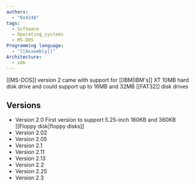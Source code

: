 ```yaml
---
authors: 
  - "0x4248"
tags:
  - Software
  - Operating_systems
  - MS-DOS
Programming language:
  - "[[Assembly]]"
Architecture:
  - x86
---
```

[[MS-DOS]] version 2 came with support for [[IBM|IBM's]] XT 10MB hard disk drive and could support up to 16MB and 32MB [[FAT32]] disk drives

## Versions
- Version 2.0 First version to support 5.25-inch 180KB and  360KB [[Floppy disk|floppy disks]]
- Version 2.02
- Version 2.05
- Version 2.1
- Version 2.11
- Version 2.13
- Version 2.2
- Version 2.25
- Version 2.3